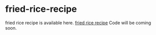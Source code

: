 # fried-rice-recipe
fried rice recipe is available here. <a href="https://metavideos.com/video/66739838/fried-rice-food-fusion">fried rice recipe</a>
Code will be coming soon.


